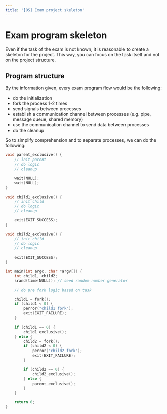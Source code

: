 ```yaml
---
title: '[OS] Exam project skeleton'
---
```


# Exam program skeleton

Even if the task of the exam is not known, it is reasonable to create a skeleton for the project. This way, you can focus on the task itself and not on the project structure.

## Program structure

By the information given, every exam program flow would be the following:

- do the initialization
- fork the process 1-2 times
- send signals between processes
- establish a communication channel between processes (e.g. pipe, message queue, shared memory)
- use the communication channel to send data between processes
- do the cleanup

So to simplify comprehension and to separate processes, we can do the following:

```c
void parent_exclusive() {
    // init parent
    // do logic
    // cleanup

    wait(NULL);
    wait(NULL);
}

void child1_exclusive() {
    // init child
    // do logic
    // cleanup

    exit(EXIT_SUCCESS);
}

void child2_exclusive() {
    // init child
    // do logic
    // cleanup

    exit(EXIT_SUCCESS);
}

int main(int argc, char *argv[]) {
    int child1, child2;
    srand(time(NULL)); // seed random number generator

    // do pre fork logic based on task

    child1 = fork();
    if (child1 < 0) {
        perror("child1 fork");
        exit(EXIT_FAILURE);
    }

    if (child1 == 0) {
        child1_exclusive();
    } else {
        child2 = fork();
        if (child2 < 0) {
            perror("child2 fork");
            exit(EXIT_FAILURE);
        }

        if (child2 == 0) {
            child2_exclusive();
        } else {
            parent_exclusive();
        }
    }

    return 0;
}
```
